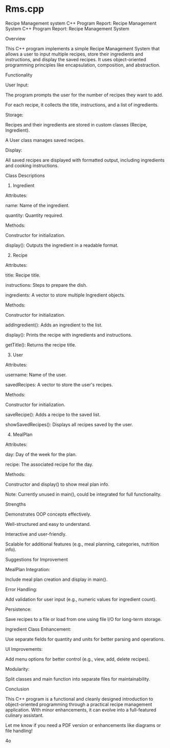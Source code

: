 # Rms.cpp
Recipe Management system
C++ Program Report: Recipe Management System
C++ Program Report: Recipe Management System

Overview

This C++ program implements a simple Recipe Management System that allows a user to input multiple recipes, store their ingredients and instructions, and display the saved recipes. It uses object-oriented programming principles like encapsulation, composition, and abstraction.



Functionality



User Input:



The program prompts the user for the number of recipes they want to add.




For each recipe, it collects the title, instructions, and a list of ingredients.








Storage:



Recipes and their ingredients are stored in custom classes (Recipe, Ingredient).




A User class manages saved recipes.








Display:



All saved recipes are displayed with formatted output, including ingredients and cooking instructions.











Class Descriptions

1. Ingredient



Attributes:



name: Name of the ingredient.




quantity: Quantity required.








Methods:



Constructor for initialization.




display(): Outputs the ingredient in a readable format.









2. Recipe



Attributes:



title: Recipe title.




instructions: Steps to prepare the dish.




ingredients: A vector to store multiple Ingredient objects.








Methods:



Constructor for initialization.




addIngredient(): Adds an ingredient to the list.




display(): Prints the recipe with ingredients and instructions.




getTitle(): Returns the recipe title.









3. User



Attributes:



username: Name of the user.




savedRecipes: A vector to store the user's recipes.








Methods:



Constructor for initialization.




saveRecipe(): Adds a recipe to the saved list.




showSavedRecipes(): Displays all recipes saved by the user.









4. MealPlan



Attributes:



day: Day of the week for the plan.




recipe: The associated recipe for the day.








Methods:



Constructor and display() to show meal plan info.








Note: Currently unused in main(), could be integrated for full functionality.







Strengths



Demonstrates OOP concepts effectively.




Well-structured and easy to understand.




Interactive and user-friendly.




Scalable for additional features (e.g., meal planning, categories, nutrition info).







Suggestions for Improvement



MealPlan Integration:



Include meal plan creation and display in main().








Error Handling:



Add validation for user input (e.g., numeric values for ingredient count).








Persistence:



Save recipes to a file or load from one using file I/O for long-term storage.








Ingredient Class Enhancement:



Use separate fields for quantity and units for better parsing and operations.








UI Improvements:



Add menu options for better control (e.g., view, add, delete recipes).








Modularity:



Split classes and main function into separate files for maintainability.











Conclusion

This C++ program is a functional and cleanly designed introduction to object-oriented programming through a practical recipe management application. With minor enhancements, it can evolve into a full-featured culinary assistant.



Let me know if you need a PDF version or enhancements like diagrams or file handling!

4o

